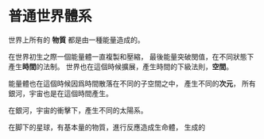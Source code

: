 # 普通世界體系

世界上所有的 **物質** 都是由一種能量造成的。

在世界初生之際一個能量體一直複製和壓縮，
最後能量突破閔值，在不同狀態下產生**時間**的法制。
世界也在這個時候擴展，產生時間的下級法則，**空間**。

能量體也在這個時候因爲時間散落在不同的子空間之中，
產生不同的**次元**，
所有銀河，宇宙也是在這個時間產生。

在銀河，宇宙的衝擊下，產生不同的太陽系。

在脚下的星球，有基本量的物質，進行反應造成生命體，
生成的